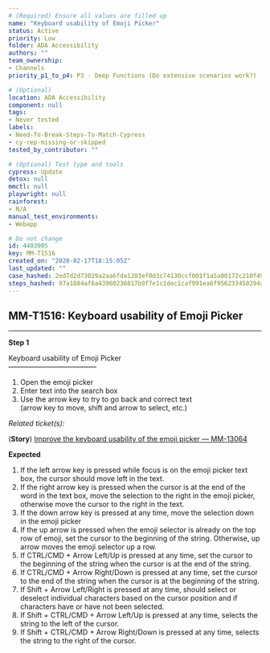 ```yaml
---
# (Required) Ensure all values are filled up
name: "Keyboard usability of Emoji Picker"
status: Active
priority: Low
folder: ADA Accessibility
authors: ""
team_ownership: 
- Channels
priority_p1_to_p4: P3 - Deep Functions (Do extensive scenarios work?)

# (Optional)
location: ADA Accessibility
component: null
tags: 
- Never tested
labels: 
- Need-To-Break-Steps-To-Match-Cypress
- cy-rep-missing-or-skipped
tested_by_contributor: ""

# (Optional) Test type and tools
cypress: Update
detox: null
mmctl: null
playwright: null
rainforest: 
- N/A
manual_test_environments: 
- Webapp

# Do not change
id: 4403905
key: MM-T1516
created_on: "2020-02-17T18:15:05Z"
last_updated: ""
case_hashed: 2ed7d2d73029a2aa6fda1283ef0d3c74130ccf001f1a5a00172c210f49d7a124a9735540ee5769291d66f2d3e8b8b2a6
steps_hashed: 97a1884af6a43960236817b0f7e1c1dec1caf991ea6f956233450294a60b0b0ddc805aa850be1c3d45a37a362b5476a0
---
```


<!-- (Auto-generated) Based on frontmatter's "key" and "name" -->

## MM-T1516: Keyboard usability of Emoji Picker

---

**Step 1**

Keyboard usability of Emoji Picker\
–––––––––––––––––––––––––

1. Open the emoji picker
2. Enter text into the search box
3. Use the arrow key to try to go back and correct text\
   (arrow key to move, shift and arrow to select, etc.)

_Related ticket(s):_

(**Story**) [Improve the keyboard usability of the emoji picker — MM-13064](https://mattermost.atlassian.net/browse/MM-13064)

**Expected**

1. If the left arrow key is pressed while focus is on the emoji picker text box, the cursor should move left in the text.
2. If the right arrow key is pressed when the cursor is at the end of the word in the text box, move the selection to the right in the emoji picker, otherwise move the cursor to the right in the text.
3. If the down arrow key is pressed at any time, move the selection down in the emoji picker
4. If the up arrow is pressed when the emoji selector is already on the top row of emoji, set the cursor to the beginning of the string. Otherwise, up arrow moves the emoji selector up a row.
5. If CTRL/CMD + Arrow Left/Up is pressed at any time, set the cursor to the beginning of the string when the cursor is at the end of the string.
6. If CTRL/CMD + Arrow Right/Down is pressed at any time, set the cursor to the end of the string when the cursor is at the beginning of the string.
7. If Shift + Arrow Left/Right is pressed at any time, should select or deselect individual characters based on the cursor position and if characters have or have not been selected.
8. If Shift + CTRL/CMD + Arrow Left/Up is pressed at any time, selects the string to the left of the cursor.
9. If Shift + CTRL/CMD + Arrow Right/Down is pressed at any time, selects the string to the right of the cursor.
